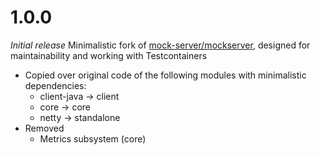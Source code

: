 # 1.0.0
_Initial release_
Minimalistic fork of [mock-server/mockserver](https://github.com/mock-server/mockserver), designed for maintainability and working with Testcontainers
* Copied over original code of the following modules with minimalistic dependencies:
  * client-java -> client
  * core -> core
  * netty -> standalone
* Removed
  * Metrics subsystem (core)
